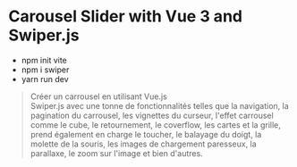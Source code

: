 # Carousel Slider with Vue 3 and Swiper.js

- npm init vite
- npm i swiper
- yarn run dev

> Créer un carrousel en utilisant Vue.js <br>
> Swiper.js avec une tonne de fonctionnalités telles que la navigation, la pagination du carrousel, les vignettes du curseur, l'effet carrousel comme le cube, le retournement, le coverflow, les cartes et la grille, prend également en charge le toucher, le balayage du doigt, la molette de la souris, les images de chargement paresseux, la parallaxe, le zoom sur l'image et bien d'autres.

